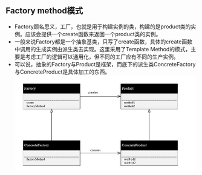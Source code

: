 ## Factory method模式
- Factory顾名思义，工厂，也就是用于构建实例的类，构建的是product类的实例。应该会提供一个create函数来返回一个product类的实例。
- 一般来说Factory都是一个抽象基类，只写了create函数，具体的create函数中调用的生成实例由派生类去实现。这里采用了Template Method的模式，主要是考虑工厂的逻辑可以通用化，但不同的工厂应有不同的生产实例。
- 可以说，抽象的Factory与Product是框架，而底下的派生类ConcreteFactory与ConcreteProduct是具体加工的东西。
![](image/2022-03-21-22-27-59.png)